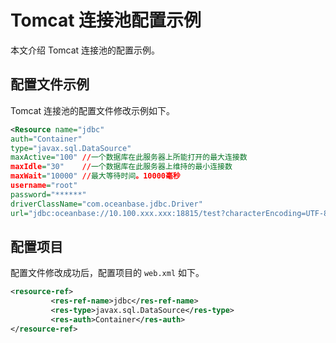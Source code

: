 # Tomcat 连接池配置示例

本文介绍 Tomcat 连接池的配置示例。

## 配置文件示例

Tomcat 连接池的配置文件修改示例如下。

```xml
<Resource name="jdbc"
auth="Container"
type="javax.sql.DataSource"
maxActive="100" //一个数据库在此服务器上所能打开的最大连接数
maxIdle="30"    //一个数据库在此服务器上维持的最小连接数
maxWait="10000" //最大等待时间。10000毫秒
username="root"
password="******"
driverClassName="com.oceanbase.jdbc.Driver"
url="jdbc:oceanbase://10.100.xxx.xxx:18815/test?characterEncoding=UTF-8"/>
```

## 配置项目

配置文件修改成功后，配置项目的 `web.xml` 如下。

```xml
<resource-ref>
         <res-ref-name>jdbc</res-ref-name>
         <res-type>javax.sql.DataSource</res-type>
         <res-auth>Container</res-auth>
</resource-ref>
```
